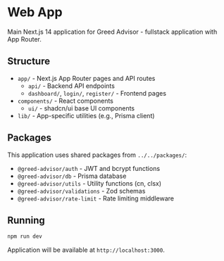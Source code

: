 # Web App

Main Next.js 14 application for Greed Advisor - fullstack application with App Router.

## Structure

- `app/` - Next.js App Router pages and API routes
  - `api/` - Backend API endpoints
  - `dashboard/`, `login/`, `register/` - Frontend pages
- `components/` - React components
  - `ui/` - shadcn/ui base UI components
- `lib/` - App-specific utilities (e.g., Prisma client)

## Packages

This application uses shared packages from `../../packages/`:

- `@greed-advisor/auth` - JWT and bcrypt functions
- `@greed-advisor/db` - Prisma database
- `@greed-advisor/utils` - Utility functions (cn, clsx)
- `@greed-advisor/validations` - Zod schemas
- `@greed-advisor/rate-limit` - Rate limiting middleware

## Running

```bash
npm run dev
```

Application will be available at `http://localhost:3000`.
